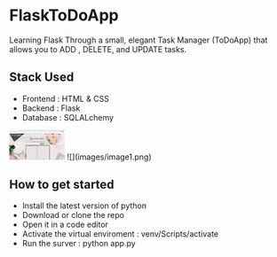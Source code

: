 # FlaskToDoApp
Learning Flask Through a small, elegant Task Manager (ToDoApp) that allows you to ADD , DELETE, and UPDATE tasks.

## Stack Used
- Frontend : HTML & CSS
- Backend : Flask 
- Database : SQLALchemy

<img src= "images/image1.png" width = "100">
![](images/image1.png)


## How to get started 
- Install the latest version of python
- Download or clone the repo
- Open it in a code editor
- Activate the virtual enviroment : venv/Scripts/activate
- Run the surver : python app.py 

